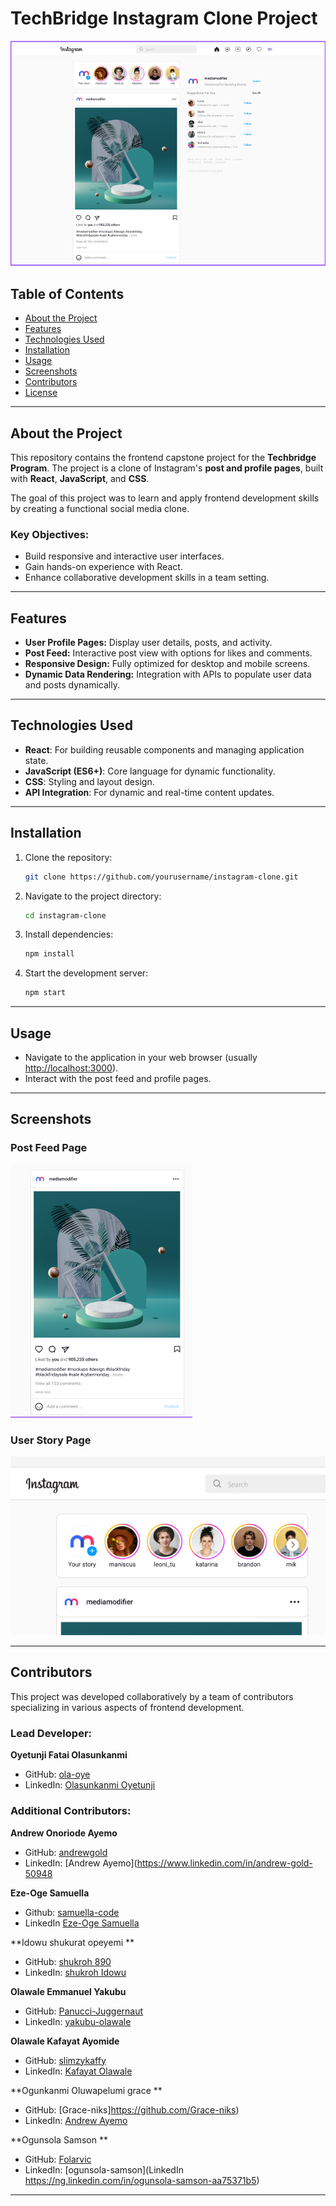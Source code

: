 
# TechBridge Instagram Clone Project

![Project Banner Placeholder](./src/assets/project-banner.png)
## Table of Contents

- [About the Project](#about-the-project)
- [Features](#features)
- [Technologies Used](#technologies-used)
- [Installation](#installation)
- [Usage](#usage)
- [Screenshots](#screenshots)
- [Contributors](#contributors)
- [License](#license)

---

## About the Project

This repository contains the frontend capstone project for the **Techbridge Program**. The project is a clone of Instagram's **post and profile pages**, built with **React**, **JavaScript**, and **CSS**. 

The goal of this project was to learn and apply frontend development skills by creating a functional social media clone. 

### Key Objectives:
- Build responsive and interactive user interfaces.
- Gain hands-on experience with React.
- Enhance collaborative development skills in a team setting.

---

## Features

- **User Profile Pages:** Display user details, posts, and activity.
- **Post Feed:** Interactive post view with options for likes and comments.
- **Responsive Design:** Fully optimized for desktop and mobile screens.
- **Dynamic Data Rendering:** Integration with APIs to populate user data and posts dynamically.

---

## Technologies Used

- **React**: For building reusable components and managing application state.
- **JavaScript (ES6+)**: Core language for dynamic functionality.
- **CSS**: Styling and layout design.
- **API Integration**: For dynamic and real-time content updates.

---

## Installation

1. Clone the repository:

   ```bash
   git clone https://github.com/yourusername/instagram-clone.git
   ```

2. Navigate to the project directory:

   ```bash
   cd instagram-clone
   ```

3. Install dependencies:

   ```bash
   npm install
   ```

4. Start the development server:

   ```bash
   npm start
   ```

---

## Usage

- Navigate to the application in your web browser (usually [http://localhost:3000](http://localhost:3000)).
- Interact with the post feed and profile pages.

---

## Screenshots

### Post Feed Page
![Post Feed Placeholder](./src/assets/project-post.png) <!-- Replace with an actual screenshot -->

### User Story Page
![User Profile Placeholder](./src/assets/project-story.png) <!-- Replace with an actual screenshot -->

---

## Contributors

This project was developed collaboratively by a team of contributors specializing in various aspects of frontend development.

### Lead Developer:
**Oyetunji Fatai Olasunkanmi**  
- GitHub: [ola-oye](https://github.com/ola-oye)  
- LinkedIn: [Olasunkanmi Oyetunji](https://www.linkedin.com/in/olasunkanmi-oyetunji-4a38991b0/)

### Additional Contributors:

**Andrew Onoriode Ayemo**  
- GitHub: [andrewgold](https://github.com/yourusername)  
- LinkedIn: [Andrew Ayemo](https://www.linkedin.com/in/andrew-gold-50948

**Eze-Oge Samuella**  
- Github: [samuella-code](https://github.com/samuella-code) 
- LinkedIn [Eze-Oge Samuella](https://www.linkedin.com/in/samuella-eze-oge/)

**Idowu shukurat opeyemi **  
- GitHub: [shukroh 890](https://github.com/shukroh-890)  
- LinkedIn: [ shukroh Idowu ](https://www.linkedin.com/in/shukroh-idowu-22356731b)

**Olawale Emmanuel Yakubu**  
- GitHub: [Panucci-Juggernaut](https://github.com/Panucci-Juggernaut)  
- LinkedIn: [yakubu-olawale]( http://linkedin.com/in/yakubu-olawale-a0bb19247)

**Olawale Kafayat Ayomide**  
- GitHub: [slimzykaffy](https://github.com/slimzykaffy)  
- LinkedIn: [Kafayat Olawale](https://www.linkedin.com/in/kafayat-olawale-8b005425)

**Ogunkanmi Oluwapelumi grace **  
- GitHub: [Grace-niks]https://github.com/Grace-niks)  
- LinkedIn: [Andrew Ayemo](https://www.linkedin.com/in/adenike-grace-33b97221)

**Ogunsola Samson **  
- GitHub: [Folarvic](https://github.com/Folarvic)  
- LinkedIn: [ogunsola-samson](LinkedIn https://ng.linkedin.com/in/ogunsola-samson-aa75371b5)


---
